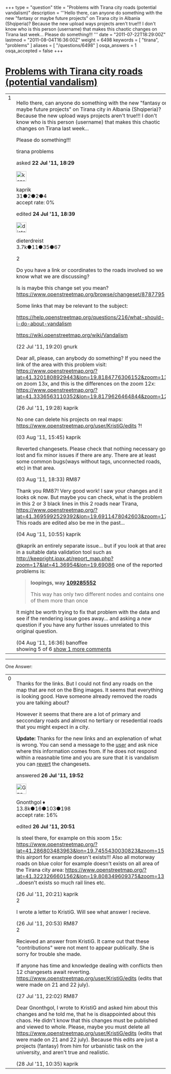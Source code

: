 +++
type = "question"
title = "Problems with Tirana city roads (potential vandalism)"
description = '''Hello there, can anyone do something with the new &quot;fantasy or maybe future projects&quot; on Tirana city in Albania (Shqiperia)? Because the new upload ways projects aren&#x27;t true!!! I don&#x27;t know who is this person (username) that makes this chaotic changes on Tirana last week... Please do something!!! '''
date = "2011-07-22T18:29:00Z"
lastmod = "2011-08-04T16:36:00Z"
weight = 6498
keywords = [ "tirana", "problems" ]
aliases = [ "/questions/6498" ]
osqa_answers = 1
osqa_accepted = false
+++

<div class="headNormal">

# [Problems with Tirana city roads (potential vandalism)](/questions/6498/problems-with-tirana-city-roads-potential-vandalism)

</div>

<div id="main-body">

<div id="askform">

<table id="question-table" style="width:100%;">
<colgroup>
<col style="width: 50%" />
<col style="width: 50%" />
</colgroup>
<tbody>
<tr>
<td style="width: 30px; vertical-align: top"><div class="vote-buttons">
<span id="post-6498-upvote" class="ajax-command post-vote up" rel="nofollow" title="I like this post (click again to cancel)"> </span>
<div id="post-6498-score" class="post-score" title="current number of votes">
1
</div>
<span id="post-6498-downvote" class="ajax-command post-vote down" rel="nofollow" title="I dont like this post (click again to cancel)"> </span> <span id="favorite-mark" class="ajax-command favorite-mark" rel="nofollow" title="mark/unmark this question as favorite (click again to cancel)"> </span>
<div id="favorite-count" class="favorite-count">
&#10;</div>
</div></td>
<td><div id="item-right">
<div class="question-body">
<p>Hello there, can anyone do something with the new "fantasy or maybe future projects" on Tirana city in Albania (Shqiperia)? Because the new upload ways projects aren't true!!! I don't know who is this person (username) that makes this chaotic changes on Tirana last week...</p>
<p>Please do something!!!</p>
</div>
<div id="question-tags" class="tags-container tags">
<span class="post-tag tag-link-tirana" rel="tag" title="see questions tagged &#39;tirana&#39;">tirana</span> <span class="post-tag tag-link-problems" rel="tag" title="see questions tagged &#39;problems&#39;">problems</span>
</div>
<div id="question-controls" class="post-controls">
&#10;</div>
<div class="post-update-info-container">
<div class="post-update-info post-update-info-user">
<p>asked <strong>22 Jul '11, 18:29</strong></p>
<img src="https://secure.gravatar.com/avatar/4d923e2fd37d17bc544e2b77b779e0c2?s=32&amp;d=identicon&amp;r=g" class="gravatar" width="32" height="32" alt="kaprik&#39;s gravatar image" />
<p><span>kaprik</span><br />
<span class="score" title="31 reputation points">31</span><span title="2 badges"><span class="badge1">●</span><span class="badgecount">2</span></span><span title="2 badges"><span class="silver">●</span><span class="badgecount">2</span></span><span title="4 badges"><span class="bronze">●</span><span class="badgecount">4</span></span><br />
<span class="accept_rate" title="Rate of the user&#39;s accepted answers">accept rate:</span> <span title="kaprik has no accepted answers">0%</span></p>
</div>
<div class="post-update-info post-update-info-edited">
<p><span> edited <strong>24 Jul '11, 18:39</strong> </span></p>
<img src="https://secure.gravatar.com/avatar/f09c0b7a655fed386e070e036e2da248?s=32&amp;d=identicon&amp;r=g" class="gravatar" width="32" height="32" alt="dieterdreist&#39;s gravatar image" />
<p><span>dieterdreist</span><br />
<span class="score" title="3677 reputation points"><span>3.7k</span></span><span title="11 badges"><span class="badge1">●</span><span class="badgecount">11</span></span><span title="35 badges"><span class="silver">●</span><span class="badgecount">35</span></span><span title="67 badges"><span class="bronze">●</span><span class="badgecount">67</span></span></p>
</div>
</div>
<div id="comments-container-6498" class="comments-container">
<span id="6499"></span>
<div id="comment-6499" class="comment">
<div id="post-6499-score" class="comment-score">
2
</div>
<div class="comment-text">
<p>Do you have a link or coordinates to the roads involved so we know what we are discussing?</p>
<p>Is is maybe this change set you mean? <a href="https://www.openstreetmap.org/browse/changeset/8787795">https://www.openstreetmap.org/browse/changeset/8787795</a></p>
<p>Some links that may be relevant to the subject:</p>
<p><a href="/questions/216/what-should-i-do-about-vandalism">https://help.openstreetmap.org/questions/216/what-should-i-do-about-vandalism</a></p>
<p><a href="https://wiki.openstreetmap.org/wiki/Vandalism">https://wiki.openstreetmap.org/wiki/Vandalism</a></p>
</div>
<div id="comment-6499-info" class="comment-info">
<span class="comment-age">(22 Jul '11, 19:20)</span> <span class="comment-user userinfo">gnurk</span>
</div>
</div>
<span id="6578"></span>
<div id="comment-6578" class="comment">
<div id="post-6578-score" class="comment-score">
&#10;</div>
<div class="comment-text">
<p>Dear all, please, can anybody do something? If you need the link of the area with this problem visit: <a href="https://www.openstreetmap.org/?lat=41.3201808929443&amp;lon=19.8184776306152&amp;zoom=13">https://www.openstreetmap.org/?lat=41.3201808929443&amp;lon=19.8184776306152&amp;zoom=13</a> on zoom 13x, and this is the differences on the zoom 12x: <a href="https://www.openstreetmap.org/?lat=41.3336563110352&amp;lon=19.8179626464844&amp;zoom=12">https://www.openstreetmap.org/?lat=41.3336563110352&amp;lon=19.8179626464844&amp;zoom=12</a></p>
</div>
<div id="comment-6578-info" class="comment-info">
<span class="comment-age">(26 Jul '11, 19:28)</span> <span class="comment-user userinfo">kaprik</span>
</div>
</div>
<span id="6845"></span>
<div id="comment-6845" class="comment">
<div id="post-6845-score" class="comment-score">
&#10;</div>
<div class="comment-text">
<p>No one can delete his projects on real maps: <a href="https://www.openstreetmap.org/user/KristiG/edits">https://www.openstreetmap.org/user/KristiG/edits</a> ?!</p>
</div>
<div id="comment-6845-info" class="comment-info">
<span class="comment-age">(03 Aug '11, 15:45)</span> <span class="comment-user userinfo">kaprik</span>
</div>
</div>
<span id="6852"></span>
<div id="comment-6852" class="comment">
<div id="post-6852-score" class="comment-score">
&#10;</div>
<div class="comment-text">
<p>Reverted changesets. Please check that nothing necessary got lost and fix minor issues if there are any. There are at least some common bugs(ways without tags, unconnected roads, etc) in that area.</p>
</div>
<div id="comment-6852-info" class="comment-info">
<span class="comment-age">(03 Aug '11, 18:33)</span> <span class="comment-user userinfo">RM87</span>
</div>
</div>
<span id="6868"></span>
<div id="comment-6868" class="comment">
<div id="post-6868-score" class="comment-score">
&#10;</div>
<div class="comment-text">
<p>Thank you RM87! Very good work! I saw your changes and it looks ok now. But maybe you can check, what is the problem in this 2 or 3 black lines in this 2 roads near Tirana, <a href="https://www.openstreetmap.org/?lat=41.3695992529392&amp;lon=19.6911478042603&amp;zoom=17">https://www.openstreetmap.org/?lat=41.3695992529392&amp;lon=19.6911478042603&amp;zoom=17</a> This roads are edited also be me in the past...</p>
</div>
<div id="comment-6868-info" class="comment-info">
<span class="comment-age">(04 Aug '11, 10:55)</span> <span class="comment-user userinfo">kaprik</span>
</div>
</div>
<span id="6876"></span>
<div id="comment-6876" class="comment not_top_scorer">
<div id="post-6876-score" class="comment-score">
&#10;</div>
<div class="comment-text">
<p><span></span><span>@kaprik</span> an entirely separate issue... but if you look at that area in a suitable data validation tool such as <a href="http://keepright.ipax.at/report_map.php?zoom=17&amp;lat=41.36954&amp;lon=19.69086">http://keepright.ipax.at/report_map.php?zoom=17&amp;lat=41.36954&amp;lon=19.69086</a> one of the reported problems is:</p>
<blockquote>
<p><strong>loopings, way <a href="https://www.openstreetmap.org/browse/way/109285552">109285552</a></strong></p>
<p>This way has only two different nodes and contains one of them more than once</p>
</blockquote>
<p>It might be worth trying to fix that problem with the data and see if the rendering issue goes away... and asking a <em>new</em> question if you have any further issues unrelated to this original question.</p>
</div>
<div id="comment-6876-info" class="comment-info">
<span class="comment-age">(04 Aug '11, 16:36)</span> <span class="comment-user userinfo">banoffee</span>
</div>
</div>
</div>
<div id="comment-tools-6498" class="comment-tools">
<span class="comments-showing"> showing 5 of 6 </span> <a href="#" class="show-all-comments-link">show 1 more comments</a>
</div>
<div class="clear">
&#10;</div>
<div id="comment-6498-form-container" class="comment-form-container">
&#10;</div>
<div class="clear">
&#10;</div>
</div></td>
</tr>
</tbody>
</table>

------------------------------------------------------------------------

<div class="tabBar">

<span id="sort-top"></span>

<div class="headQuestions">

One Answer:

</div>

</div>

<span id="6579"></span>

<div id="answer-container-6579" class="answer">

<table style="width:100%;">
<colgroup>
<col style="width: 50%" />
<col style="width: 50%" />
</colgroup>
<tbody>
<tr>
<td style="width: 30px; vertical-align: top"><div class="vote-buttons">
<span id="post-6579-upvote" class="ajax-command post-vote up" rel="nofollow" title="I like this post (click again to cancel)"> </span>
<div id="post-6579-score" class="post-score" title="current number of votes">
0
</div>
<span id="post-6579-downvote" class="ajax-command post-vote down" rel="nofollow" title="I dont like this post (click again to cancel)"> </span>
</div></td>
<td><div class="item-right">
<div class="answer-body">
<p>Thanks for the links. But I could not find any roads on the map that are not on the Bing images. It seems that everything is looking good. Have someone already removed the roads you are talking about?</p>
<p>However it seems that there are a lot of primary and seccondary roads and almost no tertiary or resedential roads that you might expect in a city.</p>
<p><strong>Update:</strong> Thanks for the new links and an explenation of what is wrong. You can send a message to the <a href="https://www.openstreetmap.org/message/new/KristiG">user</a> and ask nice where this information comes from. If he does not respond within a reasnable time and you are sure that it is vandalism you can <a href="https://wiki.openstreetmap.org/wiki/Change_rollback">revert</a> the changesets.</p>
</div>
<div class="answer-controls post-controls">
&#10;</div>
<div class="post-update-info-container">
<div class="post-update-info post-update-info-user">
<p>answered <strong>26 Jul '11, 19:52</strong></p>
<img src="https://secure.gravatar.com/avatar/44a4438f0146dfd898e24c221fd28b58?s=32&amp;d=identicon&amp;r=g" class="gravatar" width="32" height="32" alt="Gnonthgol&#39;s gravatar image" />
<p><span>Gnonthgol ♦</span><br />
<span class="score" title="13750 reputation points"><span>13.8k</span></span><span title="16 badges"><span class="badge1">●</span><span class="badgecount">16</span></span><span title="103 badges"><span class="silver">●</span><span class="badgecount">103</span></span><span title="198 badges"><span class="bronze">●</span><span class="badgecount">198</span></span><br />
<span class="accept_rate" title="Rate of the user&#39;s accepted answers">accept rate:</span> <span title="Gnonthgol has 57 accepted answers">16%</span></p>
</div>
<div class="post-update-info post-update-info-edited">
<p><span> edited <strong>26 Jul '11, 20:51</strong> </span></p>
</div>
</div>
<div id="comments-container-6579" class="comments-container">
<span id="6581"></span>
<div id="comment-6581" class="comment">
<div id="post-6581-score" class="comment-score">
&#10;</div>
<div class="comment-text">
<p>Is steel there, for example on this xoom 15x: <a href="https://www.openstreetmap.org/?lat=41.286803483963&amp;lon=19.7455430030823&amp;zoom=15">https://www.openstreetmap.org/?lat=41.286803483963&amp;lon=19.7455430030823&amp;zoom=15</a> this airport for example doesn't exists!!! Also all motorway roads on blue color for example doesn't exists on all area of the Tirana city area: <a href="https://www.openstreetmap.org/?lat=41.3223266601562&amp;lon=19.808349609375&amp;zoom=13">https://www.openstreetmap.org/?lat=41.3223266601562&amp;lon=19.808349609375&amp;zoom=13</a> ..doesn't exists so much rail lines etc.</p>
</div>
<div id="comment-6581-info" class="comment-info">
<span class="comment-age">(26 Jul '11, 20:21)</span> <span class="comment-user userinfo">kaprik</span>
</div>
</div>
<span id="6584"></span>
<div id="comment-6584" class="comment">
<div id="post-6584-score" class="comment-score">
2
</div>
<div class="comment-text">
<p>I wrote a letter to KristiG. Will see what answer I recieve.</p>
</div>
<div id="comment-6584-info" class="comment-info">
<span class="comment-age">(26 Jul '11, 20:53)</span> <span class="comment-user userinfo">RM87</span>
</div>
</div>
<span id="6631"></span>
<div id="comment-6631" class="comment">
<div id="post-6631-score" class="comment-score">
2
</div>
<div class="comment-text">
<p>Recieved an answer from KristiG. It came out that these "contributions" were not ment to appear publically. She is sorry for trouble she made.</p>
<p>If anyone has time and knowledge dealing with conflicts then 12 changesets await reverting. <a href="https://www.openstreetmap.org/user/KristiG/edits">https://www.openstreetmap.org/user/KristiG/edits</a> (edits that were made on 21 and 22 july).</p>
</div>
<div id="comment-6631-info" class="comment-info">
<span class="comment-age">(27 Jul '11, 22:02)</span> <span class="comment-user userinfo">RM87</span>
</div>
</div>
<span id="6638"></span>
<div id="comment-6638" class="comment">
<div id="post-6638-score" class="comment-score">
&#10;</div>
<div class="comment-text">
<p>Dear Gnonthgol, I wrote to KristiG and asked him about this changes and he told me, that he is disappointed about this chaos. He didn't know that this changes must be published and viewed to whole. Please, maybe you must delete all <a href="https://www.openstreetmap.org/user/KristiG/edits">https://www.openstreetmap.org/user/KristiG/edits</a> (edits that were made on 21 and 22 july). Because this edits are just a projects (fantasy) from him for urbanistic task on the university, and aren't true and realistic.</p>
</div>
<div id="comment-6638-info" class="comment-info">
<span class="comment-age">(28 Jul '11, 10:35)</span> <span class="comment-user userinfo">kaprik</span>
</div>
</div>
</div>
<div id="comment-tools-6579" class="comment-tools">
&#10;</div>
<div class="clear">
&#10;</div>
<div id="comment-6579-form-container" class="comment-form-container">
&#10;</div>
<div class="clear">
&#10;</div>
</div></td>
</tr>
</tbody>
</table>

</div>

<div class="paginator-container-left">

</div>

</div>

</div>

